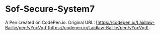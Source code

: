 # Sof-Secure-System7

A Pen created on CodePen.io. Original URL: [https://codepen.io/Laidlaw-Baillie/pen/vYoxVqd](https://codepen.io/Laidlaw-Baillie/pen/vYoxVqd).

